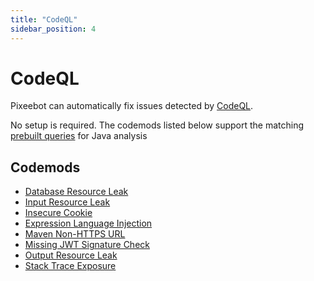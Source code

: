 ```yaml
---
title: "CodeQL"
sidebar_position: 4
---
```


# CodeQL

Pixeebot can automatically fix issues detected by [CodeQL](https://codeql.github.com/).

No setup is required. The codemods listed below support the matching [prebuilt queries](https://docs.github.com/en/code-security/code-scanning/managing-your-code-scanning-configuration/java-kotlin-built-in-queries) for Java analysis

## Codemods

- [Database Resource Leak](https://docs.pixee.ai/codemods/java/codeql_java_database-resource-leak/)
- [Input Resource Leak](https://docs.pixee.ai/codemods/java/codeql_java_input-resource-leak/)
- [Insecure Cookie](https://docs.pixee.ai/codemods/java/codeql_java_insecure-cookie/)
- [Expression Language Injection](https://docs.pixee.ai/codemods/java/codeql_java_jexl-expression-injection/)
- [Maven Non-HTTPS URL](https://docs.pixee.ai/codemods/java/codeql_java_maven_non-https-url/)
- [Missing JWT Signature Check](https://docs.pixee.ai/codemods/java/codeql_java_missing-jwt-signature-check/)
- [Output Resource Leak](https://docs.pixee.ai/codemods/java/codeql_java_output-resource-leak/)
- [Stack Trace Exposure](https://docs.pixee.ai/codemods/java/codeql_java_stack-trace-exposure/)
